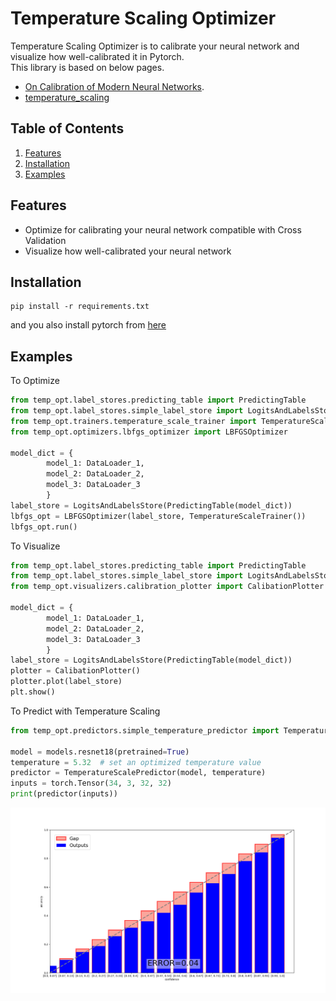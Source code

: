# Temperature Scaling Optimizer

Temperature Scaling Optimizer is to calibrate your neural network and 
visualize how well-calibrated it in Pytorch.  
This library is based on below pages.
- [On Calibration of Modern Neural Networks](https://arxiv.org/abs/1706.04599).
- [temperature_scaling](https://github.com/gpleiss/temperature_scaling)

## Table of Contents

1. [Features](#features)
2. [Installation](#installation)
3. [Examples](#examples)

<a name="features"/>

## Features
* Optimize for calibrating your neural network compatible with Cross Validation
* Visualize how well-calibrated your neural network

<a name="installation"/>

## Installation
```
pip install -r requirements.txt
```
and you also install pytorch from [here](https://pytorch.org/)

<a name="examples"/>

## Examples
To Optimize
```python
from temp_opt.label_stores.predicting_table import PredictingTable
from temp_opt.label_stores.simple_label_store import LogitsAndLabelsStore
from temp_opt.trainers.temperature_scale_trainer import TemperatureScaleTrainer
from temp_opt.optimizers.lbfgs_optimizer import LBFGSOptimizer

model_dict = {
        model_1: DataLoader_1,
        model_2: DataLoader_2,
        model_3: DataLoader_3
        }
label_store = LogitsAndLabelsStore(PredictingTable(model_dict))
lbfgs_opt = LBFGSOptimizer(label_store, TemperatureScaleTrainer())
lbfgs_opt.run()
```

To Visualize
```python
from temp_opt.label_stores.predicting_table import PredictingTable
from temp_opt.label_stores.simple_label_store import LogitsAndLabelsStore
from temp_opt.visualizers.calibration_plotter import CalibationPlotter

model_dict = {
        model_1: DataLoader_1,
        model_2: DataLoader_2,
        model_3: DataLoader_3
        }
label_store = LogitsAndLabelsStore(PredictingTable(model_dict))
plotter = CalibationPlotter()
plotter.plot(label_store)
plt.show()
```

To Predict with Temperature Scaling
```python
from temp_opt.predictors.simple_temperature_predictor import TemperatureScalePredictor

model = models.resnet18(pretrained=True)
temperature = 5.32  # set an optimized temperature value 
predictor = TemperatureScalePredictor(model, temperature)
inputs = torch.Tensor(34, 3, 32, 32)
print(predictor(inputs))
```

![Visualize Sample](https://github.com/Kageshimasu/temperature-scaling-optimizer/blob/master/images/calibrated_result.png)
